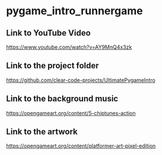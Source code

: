 # pygame_intro_runnergame
## Link to YouTube Video
https://www.youtube.com/watch?v=AY9MnQ4x3zk

## Link to the project folder
https://github.com/clear-code-projects/UltimatePygameIntro

## Link to the background music
https://opengameart.org/content/5-chiptunes-action

## Link to the artwork
https://opengameart.org/content/platformer-art-pixel-edition
